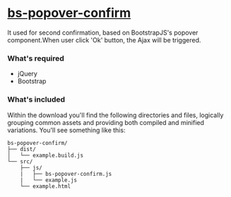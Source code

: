 # [bs-popover-confirm](http://htmlpreview.github.io/?https://github.com/Pulsating/bs-popover-confirm/blob/master/src/example.html)

It used for second confirmation, based on BootstrapJS's popover component.When user click 'Ok' button, the Ajax will be triggered.

### What's required

- jQuery
- Bootstrap

### What's included

Within the download you'll find the following directories and files, logically grouping common assets and providing both compiled and minified variations. You'll see something like this:

```
bs-popover-confirm/
├── dist/
│   └── example.build.js
└── src/
    ├── js/
    |   ├── bs-popover-confirm.js
    |   └── example.js
    └── example.html
```
